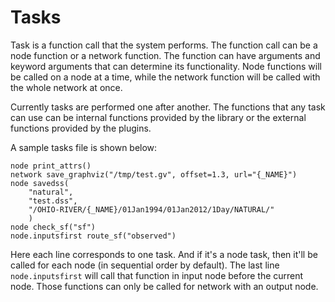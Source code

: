 # Tasks
Task is a function call that the system performs. The function call
can be a node function or a network function. The function can have
arguments and keyword arguments that can determine its
functionality. Node functions will be called on a node at a time,
while the network function will be called with the whole network at
once.

Currently tasks are performed one after another. The functions that
any task can use can be internal functions provided by the library or
the external functions provided by the plugins.

A sample tasks file is shown below:
```
node print_attrs()
network save_graphviz("/tmp/test.gv", offset=1.3, url="{_NAME}")
node savedss(
	"natural",
	"test.dss",
	"/OHIO-RIVER/{_NAME}/01Jan1994/01Jan2012/1Day/NATURAL/"
	)
node check_sf("sf")
node.inputsfirst route_sf("observed")
```

Here each line corresponds to one task. And if it's a node task, then
it'll be called for each node (in sequential order by default). The
last line `node.inputsfirst` will call that function in input node
before the current node. Those functions can only be called for
network with an output node.
